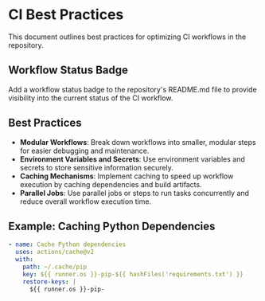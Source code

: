 # CI Best Practices

This document outlines best practices for optimizing CI workflows in the repository.

## Workflow Status Badge

Add a workflow status badge to the repository's README.md file to provide visibility into the current status of the CI workflow.

## Best Practices

- **Modular Workflows**: Break down workflows into smaller, modular steps for easier debugging and maintenance.
- **Environment Variables and Secrets**: Use environment variables and secrets to store sensitive information securely.
- **Caching Mechanisms**: Implement caching to speed up workflow execution by caching dependencies and build artifacts.
- **Parallel Jobs**: Use parallel jobs or steps to run tasks concurrently and reduce overall workflow execution time.

## Example: Caching Python Dependencies

```yaml
- name: Cache Python dependencies
  uses: actions/cache@v2
  with:
    path: ~/.cache/pip
    key: ${{ runner.os }}-pip-${{ hashFiles('requirements.txt') }}
    restore-keys: |
      ${{ runner.os }}-pip-
```
